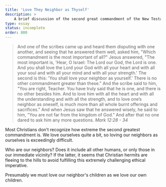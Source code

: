 ```yaml
---
title: 'Love They Neighbor as Thyself'
description: >
    A brief discussion of the second great commandment of the New Testament.
type: essay
status: incomplete
order: 800
---
```


> And one of the scribes came up and heard them disputing with one another, and seeing that he answered them well, asked him, "Which commandment is the most important of all?" Jesus answered, "The most important is, 'Hear, O Israel: The Lord our God, the Lord is one. And you shall love the Lord your God with all your heart and with all your soul and with all your mind and with all your strength.' The second is this: 'You shall love your neighbor as yourself.' There is no other commandment greater than these." And the scribe said to him, "You are right, Teacher. You have truly said that he is one, and there is no other besides him. And to love him with all the heart and with all the understanding and with all the strength, and to love one’s neighbor as oneself, is much more than all whole burnt offerings and sacrifices." And when Jesus saw that he answered wisely, he said to him, "You are not far from the kingdom of God." And after that no one dared to ask him any more questions.
> <cite title="English Standard Version">Mark 12:28 - 34</cite>

Most Christians don't recognize how extreme the second greatest commandment is.  We love ourselves quite a bit, so loving our neighbors as ourselves is exceedingly difficult.

Who are our neighbors?  Does it include all other humans, or only those in our immediate vicinity?  If the latter, it seems that Christian hermits are fleeing to the hills to avoid fulfilling this extremely challenging ethical imperative.

Presumably we must love our neighbor's children as we love our own children.
